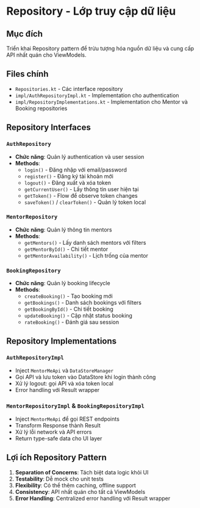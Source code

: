# Repository - Lớp truy cập dữ liệu

## Mục đích
Triển khai Repository pattern để trừu tượng hóa nguồn dữ liệu và cung cấp API nhất quán cho ViewModels.

## Files chính
- `Repositories.kt` - Các interface repository
- `impl/AuthRepositoryImpl.kt` - Implementation cho authentication
- `impl/RepositoryImplementations.kt` - Implementation cho Mentor và Booking repositories

## Repository Interfaces

### `AuthRepository`
- **Chức năng**: Quản lý authentication và user session
- **Methods**:
  - `login()` - Đăng nhập với email/password
  - `register()` - Đăng ký tài khoản mới
  - `logout()` - Đăng xuất và xóa token
  - `getCurrentUser()` - Lấy thông tin user hiện tại
  - `getToken()` - Flow để observe token changes
  - `saveToken()` / `clearToken()` - Quản lý token local

### `MentorRepository`
- **Chức năng**: Quản lý thông tin mentors
- **Methods**:
  - `getMentors()` - Lấy danh sách mentors với filters
  - `getMentorById()` - Chi tiết mentor
  - `getMentorAvailability()` - Lịch trống của mentor

### `BookingRepository`  
- **Chức năng**: Quản lý booking lifecycle
- **Methods**:
  - `createBooking()` - Tạo booking mới
  - `getBookings()` - Danh sách bookings với filters
  - `getBookingById()` - Chi tiết booking
  - `updateBooking()` - Cập nhật status booking
  - `rateBooking()` - Đánh giá sau session

## Repository Implementations

### `AuthRepositoryImpl`
- Inject `MentorMeApi` và `DataStoreManager`
- Gọi API và lưu token vào DataStore khi login thành công
- Xử lý logout: gọi API và xóa token local
- Error handling với Result wrapper

### `MentorRepositoryImpl` & `BookingRepositoryImpl`
- Inject `MentorMeApi` để gọi REST endpoints
- Transform Response<T> thành Result<T>
- Xử lý lỗi network và API errors
- Return type-safe data cho UI layer

## Lợi ích Repository Pattern
1. **Separation of Concerns**: Tách biệt data logic khỏi UI
2. **Testability**: Dễ mock cho unit tests
3. **Flexibility**: Có thể thêm caching, offline support
4. **Consistency**: API nhất quán cho tất cả ViewModels
5. **Error Handling**: Centralized error handling với Result wrapper
